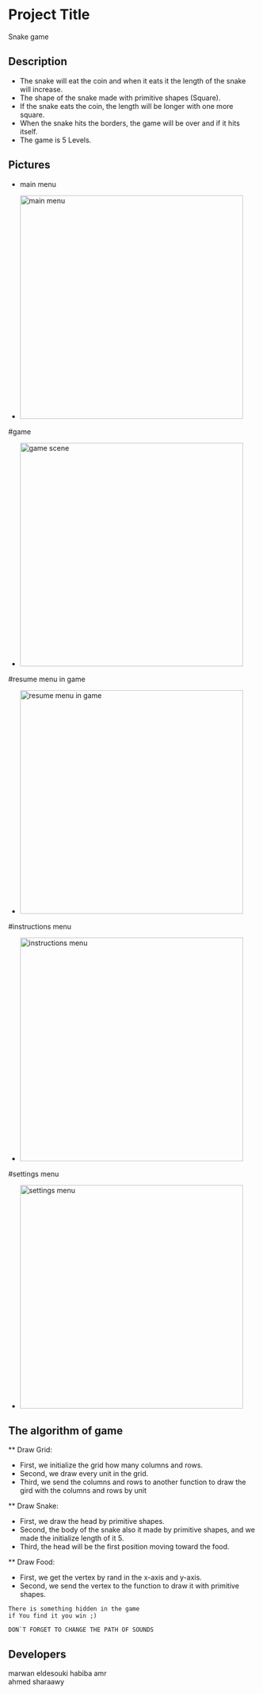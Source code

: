 # Project Title

Snake game

## Description

-	The snake will eat the coin and when it eats it the length of the snake will increase. 
-	The shape of the snake made with primitive shapes (Square).  
-	If the snake eats the coin, the length will be longer with one more square.
-	When the snake hits the borders, the game will be over and if it hits itself.
-	The game is 5 Levels.


## Pictures
* main menu 

* <img src="https://i.ibb.co/KWNjn41/main-menu.png" width="450" title="main menu">

#game
* <img src="https://i.ibb.co/x1TcT0G/Screenshot-580.png" width="450" title="game scene">

#resume menu in game
* <img src="https://i.ibb.co/WyfVQbd/Screenshot-578.png" width="450" title="resume menu in game">

#instructions menu
* <img src="https://i.ibb.co/HgxqPXC/Screenshot-581.png" width="450" title="instructions menu">

#settings menu
* <img src="https://i.ibb.co/QMyPDXK/Screenshot-579.png" width="450" title="settings menu">

## The algorithm of game
** Draw Grid:
-  First, we initialize the grid how many columns and rows.
-  Second, we draw every unit in the grid.
-  Third, we send the columns and rows to another function to draw the gird with the columns and rows by unit 

** Draw Snake:
-  First, we draw the head by primitive shapes.
-  Second, the body of the snake also it made by primitive shapes, and we made the initialize length of it 5.
-  Third, the head will be the first position moving toward the food. 

** Draw Food:
-  First, we get the vertex by rand in the x-axis and y-axis.
-  Second, we send the vertex to the function to draw it with primitive shapes.

```
There is something hidden in the game
if You find it you win ;)
```

```
DON`T FORGET TO CHANGE THE PATH OF SOUNDS
```

## Developers

marwan eldesouki
habiba amr  
ahmed sharaawy
